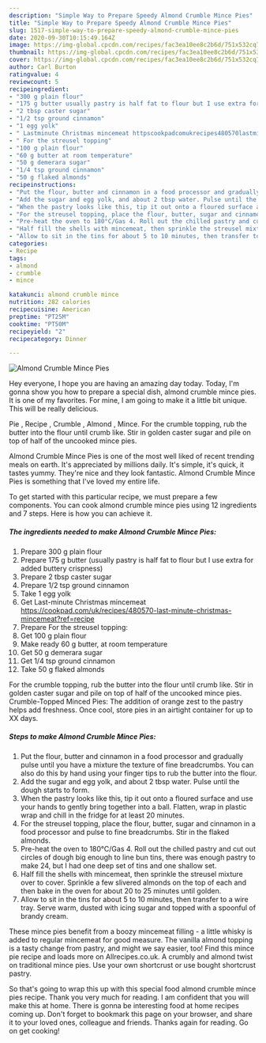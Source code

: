 ```yaml
---
description: "Simple Way to Prepare Speedy Almond Crumble Mince Pies"
title: "Simple Way to Prepare Speedy Almond Crumble Mince Pies"
slug: 1517-simple-way-to-prepare-speedy-almond-crumble-mince-pies
date: 2020-09-30T10:15:49.164Z
image: https://img-global.cpcdn.com/recipes/fac3ea10ee8c2b6d/751x532cq70/almond-crumble-mince-pies-recipe-main-photo.jpg
thumbnail: https://img-global.cpcdn.com/recipes/fac3ea10ee8c2b6d/751x532cq70/almond-crumble-mince-pies-recipe-main-photo.jpg
cover: https://img-global.cpcdn.com/recipes/fac3ea10ee8c2b6d/751x532cq70/almond-crumble-mince-pies-recipe-main-photo.jpg
author: Carl Burton
ratingvalue: 4
reviewcount: 5
recipeingredient:
- "300 g plain flour"
- "175 g butter usually pastry is half fat to flour but I use extra for added buttery crispness"
- "2 tbsp caster sugar"
- "1/2 tsp ground cinnamon"
- "1 egg yolk"
- " Lastminute Christmas mincemeat httpscookpadcomukrecipes480570lastminutechristmasmincemeatrefrecipe"
- " For the streusel topping"
- "100 g plain flour"
- "60 g butter at room temperature"
- "50 g demerara sugar"
- "1/4 tsp ground cinnamon"
- "50 g flaked almonds"
recipeinstructions:
- "Put the flour, butter and cinnamon in a food processor and gradually pulse until you have a mixture the texture of fine breadcrumbs. You can also do this by hand using your finger tips to rub the butter into the flour."
- "Add the sugar and egg yolk, and about 2 tbsp water. Pulse until the dough starts to form."
- "When the pastry looks like this, tip it out onto a floured surface and use your hands to gently bring together into a ball. Flatten, wrap in plastic wrap and chill in the fridge for at least 20 minutes."
- "For the streusel topping, place the flour, butter, sugar and cinnamon in a food processor and pulse to fine breadcrumbs. Stir in the flaked almonds."
- "Pre-heat the oven to 180°C/Gas 4. Roll out the chilled pastry and cut out circles of dough big enough to line bun tins, there was enough pastry to make 24, but I had one deep set of tins and one shallow set."
- "Half fill the shells with mincemeat, then sprinkle the streusel mixture over to cover. Sprinkle a few slivered almonds on the top of each and then bake in the oven for about 20 to 25 minutes until golden."
- "Allow to sit in the tins for about 5 to 10 minutes, then transfer to a wire tray. Serve warm, dusted with icing sugar and topped with a spoonful of brandy cream."
categories:
- Recipe
tags:
- almond
- crumble
- mince

katakunci: almond crumble mince 
nutrition: 282 calories
recipecuisine: American
preptime: "PT25M"
cooktime: "PT50M"
recipeyield: "2"
recipecategory: Dinner

---
```



![Almond Crumble Mince Pies](https://img-global.cpcdn.com/recipes/fac3ea10ee8c2b6d/751x532cq70/almond-crumble-mince-pies-recipe-main-photo.jpg)

Hey everyone, I hope you are having an amazing day today. Today, I'm gonna show you how to prepare a special dish, almond crumble mince pies. It is one of my favorites. For mine, I am going to make it a little bit unique. This will be really delicious.

Pie , Recipe , Crumble , Almond , Mince. For the crumble topping, rub the butter into the flour until crumb like. Stir in golden caster sugar and pile on top of half of the uncooked mince pies.

Almond Crumble Mince Pies is one of the most well liked of recent trending meals on earth. It's appreciated by millions daily. It's simple, it's quick, it tastes yummy. They're nice and they look fantastic. Almond Crumble Mince Pies is something that I've loved my entire life.


To get started with this particular recipe, we must prepare a few components. You can cook almond crumble mince pies using 12 ingredients and 7 steps. Here is how you can achieve it.

<!--inarticleads1-->

##### The ingredients needed to make Almond Crumble Mince Pies:

1. Prepare 300 g plain flour
1. Prepare 175 g butter (usually pastry is half fat to flour but I use extra for added buttery crispness)
1. Prepare 2 tbsp caster sugar
1. Prepare 1/2 tsp ground cinnamon
1. Take 1 egg yolk
1. Get  Last-minute Christmas mincemeat https://cookpad.com/uk/recipes/480570-last-minute-christmas-mincemeat?ref=recipe
1. Prepare  For the streusel topping:
1. Get 100 g plain flour
1. Make ready 60 g butter, at room temperature
1. Get 50 g demerara sugar
1. Get 1/4 tsp ground cinnamon
1. Take 50 g flaked almonds


For the crumble topping, rub the butter into the flour until crumb like. Stir in golden caster sugar and pile on top of half of the uncooked mince pies. Crumble-Topped Minced Pies: The addition of orange zest to the pastry helps add freshness. Once cool, store pies in an airtight container for up to XX days. 

<!--inarticleads2-->

##### Steps to make Almond Crumble Mince Pies:

1. Put the flour, butter and cinnamon in a food processor and gradually pulse until you have a mixture the texture of fine breadcrumbs. You can also do this by hand using your finger tips to rub the butter into the flour.
1. Add the sugar and egg yolk, and about 2 tbsp water. Pulse until the dough starts to form.
1. When the pastry looks like this, tip it out onto a floured surface and use your hands to gently bring together into a ball. Flatten, wrap in plastic wrap and chill in the fridge for at least 20 minutes.
1. For the streusel topping, place the flour, butter, sugar and cinnamon in a food processor and pulse to fine breadcrumbs. Stir in the flaked almonds.
1. Pre-heat the oven to 180°C/Gas 4. Roll out the chilled pastry and cut out circles of dough big enough to line bun tins, there was enough pastry to make 24, but I had one deep set of tins and one shallow set.
1. Half fill the shells with mincemeat, then sprinkle the streusel mixture over to cover. Sprinkle a few slivered almonds on the top of each and then bake in the oven for about 20 to 25 minutes until golden.
1. Allow to sit in the tins for about 5 to 10 minutes, then transfer to a wire tray. Serve warm, dusted with icing sugar and topped with a spoonful of brandy cream.


These mince pies benefit from a boozy mincemeat filling - a little whisky is added to regular mincemeat for good measure. The vanilla almond topping is a tasty change from pastry, and might we say easier, too! Find this mince pie recipe and loads more on Allrecipes.co.uk. A crumbly and almond twist on traditional mince pies. Use your own shortcrust or use bought shortcrust pastry. 

So that's going to wrap this up with this special food almond crumble mince pies recipe. Thank you very much for reading. I am confident that you will make this at home. There is gonna be interesting food at home recipes coming up. Don't forget to bookmark this page on your browser, and share it to your loved ones, colleague and friends. Thanks again for reading. Go on get cooking!

